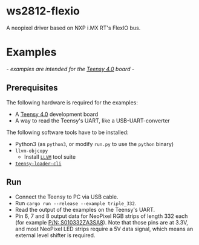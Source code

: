 # ws2812-flexio
A neopixel driver based on NXP i.MX RT's FlexIO bus.



# Examples

*- examples are intended for the [Teensy 4.0](https://www.pjrc.com/store/teensy40.html) board -*

## Prerequisites

The following hardware is required for the examples:
- A [Teensy 4.0](https://www.pjrc.com/store/teensy40.html) development board
- A way to read the Teensy's UART, like a USB-UART-converter

The following software tools have to be installed:
- Python3 (as `python3`, or modify `run.py` to use the `python` binary)
- `llvm-objcopy`
  - Install [`LLVM`](https://github.com/llvm/llvm-project/releases) tool suite
- [`teensy-loader-cli`](https://www.pjrc.com/teensy/loader_cli.html)


## Run

- Connect the Teensy to PC via USB cable.
- Run `cargo run --release --example triple_332`.
- Read the output of the examples on the Teensy's UART.
- Pin 6, 7 and 8 output data for NeoPixel RGB strips of length 332 each
  (for example [P/N: S010332ZA3SA8](https://www.ipixelleds.com/index.php?id=923)).
  Note that those pins are at 3.3V, and most NeoPixel LED strips require a 5V data signal, which means an external level shifter is required.
